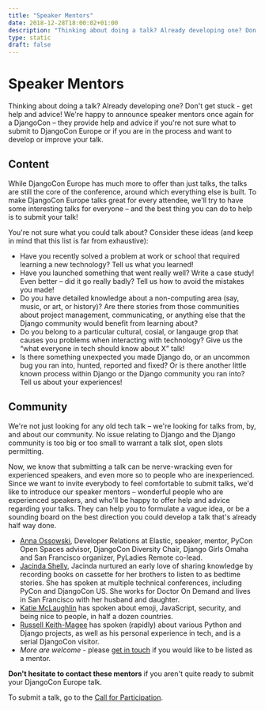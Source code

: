 ```yaml
---
title: "Speaker Mentors"
date: 2018-12-28T18:00:02+01:00
description: "Thinking about doing a talk? Already developing one? Don't get stuck - get help and advice!"
type: static
draft: false
---
```


# Speaker Mentors

Thinking about doing a talk? Already developing one? Don't get stuck - get help and advice! We're happy to announce speaker mentors once again for a DjangoCon – they provide help and advice if you're not sure what to submit to DjangoCon Europe or if you are in the process and want to develop or improve your talk.

## Content

While DjangoCon Europe has much more to offer than just talks, the talks are still the core of the conference, around which everything else is built. To make DjangoCon Europe talks great for every attendee, we'll try to have some interesting talks for everyone – and the best thing you can do to help is to submit your talk!

You're not sure what you could talk about? Consider these ideas (and keep in mind that this list is far from exhaustive):

* Have you recently solved a problem at work or school that required learning a new technology? Tell us what you learned!
* Have you launched something that went really well? Write a case study! Even better – did it go really badly? Tell us how to avoid the mistakes you made!
* Do you have detailed knowledge about a non-computing area (say, music, or art, or history)? Are there stories from those communities about project management, communicating, or anything else that the Django community would benefit from learning about?
* Do you belong to a particular cultural, cosial, or langauge grop that causes you problems when interacting with technology? Give us the “what everyone in tech should know about X” talk!
* Is there something unexpected you made Django do, or an uncommon bug you ran into, hunted, reported and fixed? Or is there another little known process within Django or the Django community you ran into? Tell us about your experiences!

## Community

We're not just looking for any old tech talk – we're looking for talks from, by, and about our community. No issue relating to Django and the Django community is too big or too small to warrant a talk slot, open slots permitting.

Now, we know that submitting a talk can be nerve-wracking even for experienced speakers, and even more so to people who are inexperienced. Since we want to invite everybody to feel comfortable to submit talks, we'd like to introduce our speaker mentors – wonderful people who are experienced speakers, and who'll be happy to offer help and advice regarding your talks. They can help you to formulate a vague idea, or be a sounding board on the best direction you could develop a talk that's already half way done.

 * [Anna Ossowski](mailto:annabell.ossowski@gmail.com), Developer Relations at Elastic, speaker, mentor, PyCon Open Spaces advisor, DjangoCon Diversity Chair, Django Girls Omaha and San Francisco organizer, PyLadies Remote co-lead.
 * [Jacinda Shelly](mailto:jacinda.shelly@gmail.com), Jacinda nurtured an early love of sharing knowledge by recording books on cassette for her brothers to listen to as bedtime stories. She has spoken at multiple technical conferences, including PyCon and DjangoCon US. She works for Doctor On Demand and lives in San Francisco with her husband and daughter.
 * [Katie McLaughlin](mailto:katie@glasnt.com) has spoken about emoji, JavaScript, security, and being nice to people, in half a dozen countries.
 * [Russell Keith-Magee](mailto:russell@keith-magee.com) has spoken (rapidly) about various Python and Django projects, as well as his personal experience in tech, and is a serial DjangoCon visitor.
 * *More are welcome* - please [get in touch](mailto:content@djangocon.eu) if you would like to be listed as a mentor.

**Don't hesitate to contact these mentors** if you aren't quite ready to submit your DjangoCon Europe talk.

To submit a talk, go to the [Call for Participation](/cfp).
